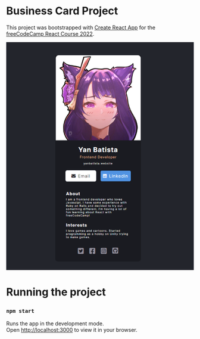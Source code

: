 # Business Card Project

This project was bootstrapped with [Create React App](https://github.com/facebook/create-react-app) for the [freeCodeCamp React Course 2022](https://youtu.be/bMknfKXIFA8).

<div align="center">
    <img src="./src//images/business-card.png" alt="Project screenshot">
</div>

# Running the project
### `npm start`

Runs the app in the development mode.\
Open [http://localhost:3000](http://localhost:3000) to view it in your browser.

